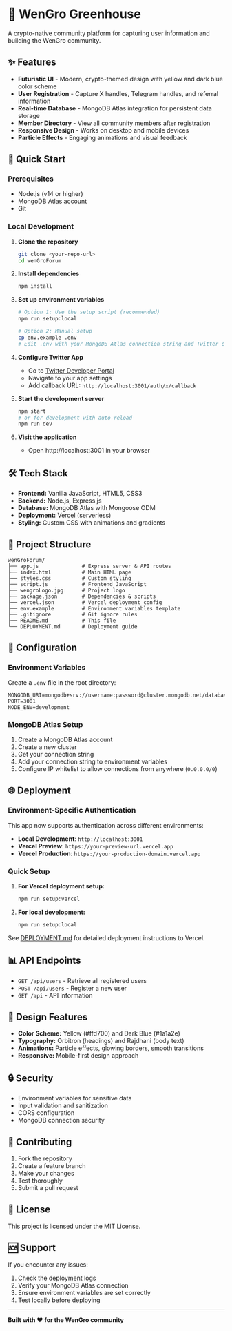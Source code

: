 # 🌱 WenGro Greenhouse

A crypto-native community platform for capturing user information and building the WenGro community.

## ✨ Features

- **Futuristic UI** - Modern, crypto-themed design with yellow and dark blue color scheme
- **User Registration** - Capture X handles, Telegram handles, and referral information
- **Real-time Database** - MongoDB Atlas integration for persistent data storage
- **Member Directory** - View all community members after registration
- **Responsive Design** - Works on desktop and mobile devices
- **Particle Effects** - Engaging animations and visual feedback

## 🚀 Quick Start

### Prerequisites
- Node.js (v14 or higher)
- MongoDB Atlas account
- Git

### Local Development

1. **Clone the repository**
   ```bash
   git clone <your-repo-url>
   cd wenGroForum
   ```

2. **Install dependencies**
   ```bash
   npm install
   ```

3. **Set up environment variables**
   ```bash
   # Option 1: Use the setup script (recommended)
   npm run setup:local
   
   # Option 2: Manual setup
   cp env.example .env
   # Edit .env with your MongoDB Atlas connection string and Twitter credentials
   ```

4. **Configure Twitter App**
   - Go to [Twitter Developer Portal](https://developer.twitter.com/)
   - Navigate to your app settings
   - Add callback URL: `http://localhost:3001/auth/x/callback`

5. **Start the development server**
   ```bash
   npm start
   # or for development with auto-reload
   npm run dev
   ```

6. **Visit the application**
   - Open http://localhost:3001 in your browser

## 🛠️ Tech Stack

- **Frontend:** Vanilla JavaScript, HTML5, CSS3
- **Backend:** Node.js, Express.js
- **Database:** MongoDB Atlas with Mongoose ODM
- **Deployment:** Vercel (serverless)
- **Styling:** Custom CSS with animations and gradients

## 📁 Project Structure

```
wenGroForum/
├── app.js              # Express server & API routes
├── index.html          # Main HTML page
├── styles.css          # Custom styling
├── script.js           # Frontend JavaScript
├── wengroLogo.jpg      # Project logo
├── package.json        # Dependencies & scripts
├── vercel.json         # Vercel deployment config
├── env.example         # Environment variables template
├── .gitignore          # Git ignore rules
├── README.md           # This file
└── DEPLOYMENT.md       # Deployment guide
```

## 🔧 Configuration

### Environment Variables

Create a `.env` file in the root directory:

```env
MONGODB_URI=mongodb+srv://username:password@cluster.mongodb.net/database_name
PORT=3001
NODE_ENV=development
```

### MongoDB Atlas Setup

1. Create a MongoDB Atlas account
2. Create a new cluster
3. Get your connection string
4. Add your connection string to environment variables
5. Configure IP whitelist to allow connections from anywhere (`0.0.0.0/0`)

## 🌐 Deployment

### Environment-Specific Authentication

This app now supports authentication across different environments:

- **Local Development**: `http://localhost:3001`
- **Vercel Preview**: `https://your-preview-url.vercel.app`
- **Vercel Production**: `https://your-production-domain.vercel.app`

### Quick Setup

1. **For Vercel deployment setup:**
   ```bash
   npm run setup:vercel
   ```

2. **For local development:**
   ```bash
   npm run setup:local
   ```

See [DEPLOYMENT.md](./DEPLOYMENT.md) for detailed deployment instructions to Vercel.

## 📊 API Endpoints

- `GET /api/users` - Retrieve all registered users
- `POST /api/users` - Register a new user
- `GET /api` - API information

## 🎨 Design Features

- **Color Scheme:** Yellow (#ffd700) and Dark Blue (#1a1a2e)
- **Typography:** Orbitron (headings) and Rajdhani (body text)
- **Animations:** Particle effects, glowing borders, smooth transitions
- **Responsive:** Mobile-first design approach

## 🔒 Security

- Environment variables for sensitive data
- Input validation and sanitization
- CORS configuration
- MongoDB connection security

## 🤝 Contributing

1. Fork the repository
2. Create a feature branch
3. Make your changes
4. Test thoroughly
5. Submit a pull request

## 📝 License

This project is licensed under the MIT License.

## 🆘 Support

If you encounter any issues:
1. Check the deployment logs
2. Verify your MongoDB Atlas connection
3. Ensure environment variables are set correctly
4. Test locally before deploying

---

**Built with ❤️ for the WenGro community** 